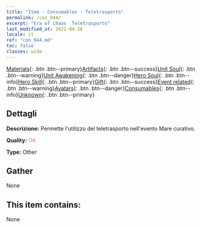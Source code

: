 ```yaml
---
title: "Item - Consumables - Teletrasporto"
permalink: /con_944/
excerpt: "Era of Chaos  Teletrasporto"
last_modified_at: 2021-04-26
locale: it
ref: "con_944.md"
toc: false
classes: wide
---
```

 [Materials](/ItemsIT/){: .btn .btn--primary}[Artifacts](/ItemsIT/Artifacts/){: .btn .btn--success}[Unit Soul](/ItemsIT/UnitSoul/){: .btn .btn--warning}[Unit Awakening](/ItemsIT/UnitAwakening/){: .btn .btn--danger}[Hero Soul](/ItemsIT/HeroSoul/){: .btn .btn--info}[Hero Skill](/ItemsIT/HeroSkill/){: .btn .btn--primary}[Gift](/ItemsIT/Gift/){: .btn .btn--success}[Event related](/ItemsIT/Events/){: .btn .btn--warning}[Avatars](/ItemsIT/Avatars/){: .btn .btn--danger}[Consumables](/ItemsIT/Consumables/){: .btn .btn--info}[Unknown](/ItemsIT/Unknown/){: .btn .btn--primary}

## Dettagli
 **Descrizione:** Permette l'utilizzo del teletrasporto nell'evento Mare curativo.

 **Quality:** <span style="color: #DA70D6">OK</span>

 **Type:** Other

## Gather

  None

## This item contains:

  None

